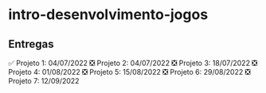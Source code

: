 # intro-desenvolvimento-jogos

## Entregas

✅ Projeto 1: 04/07/2022
❎ Projeto 2: 04/07/2022
❎ Projeto 3: 18/07/2022
❎ Projeto 4: 01/08/2022
❎ Projeto 5: 15/08/2022
❎ Projeto 6: 29/08/2022
❎ Projeto 7: 12/09/2022
